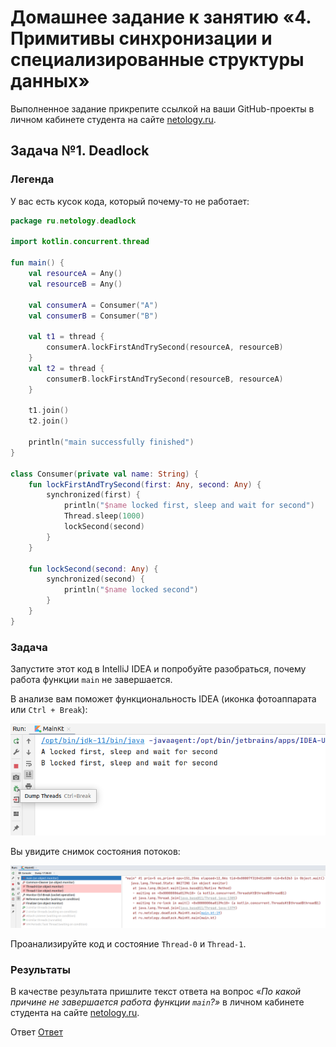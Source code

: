 # Домашнее задание к занятию «4. Примитивы синхронизации и специализированные структуры данных»

Выполненное задание прикрепите ссылкой на ваши GitHub-проекты в личном кабинете студента на сайте [netology.ru](https://netology.ru).

## Задача №1. Deadlock

### Легенда

У вас есть кусок кода, который почему-то не работает:

```kotlin
package ru.netology.deadlock

import kotlin.concurrent.thread

fun main() {
    val resourceA = Any()
    val resourceB = Any()

    val consumerA = Consumer("A")
    val consumerB = Consumer("B")

    val t1 = thread {
        consumerA.lockFirstAndTrySecond(resourceA, resourceB)
    }
    val t2 = thread {
        consumerB.lockFirstAndTrySecond(resourceB, resourceA)
    }

    t1.join()
    t2.join()

    println("main successfully finished")
}

class Consumer(private val name: String) {
    fun lockFirstAndTrySecond(first: Any, second: Any) {
        synchronized(first) {
            println("$name locked first, sleep and wait for second")
            Thread.sleep(1000)
            lockSecond(second)
        }
    }

    fun lockSecond(second: Any) {
        synchronized(second) {
            println("$name locked second")
        }
    }
}
```

### Задача

Запустите этот код в IntelliJ IDEA и попробуйте разобраться, почему работа функции `main` не завершается.

В анализе вам поможет функциональность IDEA (иконка фотоаппарата или `Ctrl + Break`):

![](pic/dump-threads.png)

Вы увидите снимок состояния потоков:

![](pic/threads-dump.png)

Проанализируйте код и состояние `Thread-0` и `Thread-1`.

### Результаты

В качестве результата пришлите текст ответа на вопрос «*По какой причине не завершается работа функции `main`?»* в личном кабинете студента на сайте [netology.ru](https://netology.ru).



Ответ <a href ="https://github.com/dm174/sync/otvet.md">Ответ</a>
